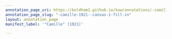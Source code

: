 ```yaml
---
annotation_page_uri: https://koldham1.github.io/kow/annotations/-camille-1921--canvas-1-fill-in.json
annotation_page_slug: "-camille-1921--canvas-1-fill-in"
layout: annotation_page
manifest_label: '"Camille" (1921)'

---
```

